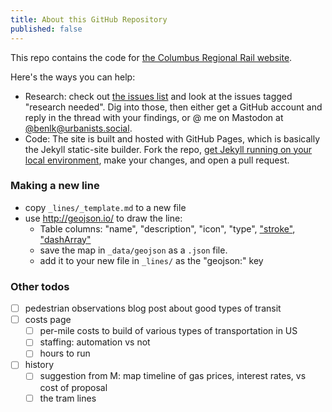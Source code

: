 ```yaml
---
title: About this GitHub Repository
published: false
---
```


This repo contains the code for [the Columbus Regional Rail website](https://benlk.github.io/columbus-regional-rail).

Here's the ways you can help:

- Research: check out [the issues list](https://benlk.github.io/columbus-regional-rail/issues) and look at the issues tagged "research needed". Dig into those, then either get a GitHub account and reply in the thread with your findings, or @ me on Mastodon at [@benlk@urbanists.social](https://urbanists.social/@benlk).
- Code: The site is built and hosted with GitHub Pages, which is basically the Jekyll static-site builder. Fork the repo, [get Jekyll running on your local environment](https://docs.github.com/en/pages/setting-up-a-github-pages-site-with-jekyll/testing-your-github-pages-site-locally-with-jekyll), make your changes, and open a pull request.

### Making a new line

- copy `_lines/_template.md` to a new file
- use http://geojson.io/ to draw the line:
	- Table columns: "name", "description", "icon", "type", ["stroke"](https://developer.mozilla.org/en-US/docs/Web/SVG/Attribute/stroke), ["dashArray"](https://developer.mozilla.org/en-US/docs/Web/SVG/Attribute/stroke-dasharray)
	- save the map in `_data/geojson` as a `.json` file. 
	- add it to your new file in `_lines/` as the "geojson:" key

### Other todos

- [ ] pedestrian observations blog post about good types of transit
- [ ] costs page
	- [ ] per-mile costs to build of various types of transportation in US
	- [ ] staffing: automation vs not
	- [ ] hours to run
- [ ] history
	- [ ] suggestion from M: map timeline of gas prices, interest rates, vs cost of proposal
	- [ ] the tram lines
